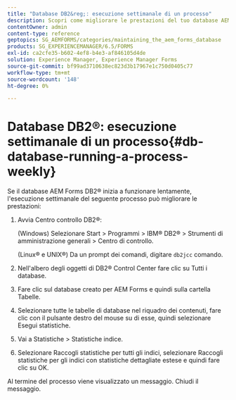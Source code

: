 ```yaml
---
title: "Database DB2&reg;: esecuzione settimanale di un processo"
description: Scopri come migliorare le prestazioni del tuo database AEM Forms DB2&reg;.
contentOwner: admin
content-type: reference
geptopics: SG_AEMFORMS/categories/maintaining_the_aem_forms_database
products: SG_EXPERIENCEMANAGER/6.5/FORMS
exl-id: ca2cfe35-b602-4ef8-b4e3-af846105d4de
solution: Experience Manager, Experience Manager Forms
source-git-commit: bf99ad3710638ec823d3b17967e1c750d0405c77
workflow-type: tm+mt
source-wordcount: '148'
ht-degree: 0%

---
```


# Database DB2®: esecuzione settimanale di un processo{#db-database-running-a-process-weekly}

Se il database AEM Forms DB2® inizia a funzionare lentamente, l&#39;esecuzione settimanale del seguente processo può migliorare le prestazioni:

1. Avvia Centro controllo DB2®:

   (Windows) Selezionare Start > Programmi > IBM® DB2® > Strumenti di amministrazione generali > Centro di controllo.

   (Linux® e UNIX®) Da un prompt dei comandi, digitare `db2jcc` comando.

1. Nell&#39;albero degli oggetti di DB2® Control Center fare clic su Tutti i database.
1. Fare clic sul database creato per AEM Forms e quindi sulla cartella Tabelle.
1. Selezionare tutte le tabelle di database nel riquadro dei contenuti, fare clic con il pulsante destro del mouse su di esse, quindi selezionare Esegui statistiche.
1. Vai a Statistiche > Statistiche indice.
1. Selezionare Raccogli statistiche per tutti gli indici, selezionare Raccogli statistiche per gli indici con statistiche dettagliate estese e quindi fare clic su OK.

Al termine del processo viene visualizzato un messaggio. Chiudi il messaggio.
